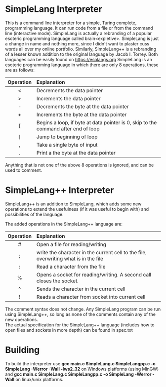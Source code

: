 # SimpleLang Interpreter

This is a command line interpreter for a simple, Turing complete, programming language. It can run code from a file or from the command line (interactive mode).
SimpleLang is actually a rebranding of a popular esoteric programming language called brain\<expletive>. SimpleLang is just a change in name and nothing more, since I didn't want to plaster cuss words all over my online portfolio. Similarly, SimpleLang++ is a rebranding of a lesser known addition to the original language by Jacob I. Torrey. Both languages can be easily found on https://esolangs.org
SimpleLang is an esoteric programming language in which there are only 8 operations, these are as follows:

Operation | Explanation
:---: | :---
  < | Decrements the data pointer  
  > | Increments the data pointer  
  - | Decrements the byte at the data pointer  
  + | Increments the byte at the data pointer  
  [ | Begins a loop, if byte at data pointer is 0, skip to the command after end of loop  
  ] | Jump to beginning of loop  
  , | Take a single byte of input  
  . | Print a the byte at the data pointer  

Anything that is not one of the above 8 operations is ignored, and can be used to comment.

# SimpleLang++ Interpreter 
SimpleLang++ is an addition to SimpleLang, which adds some new operations to extend the usefulness (if it was useful to begin with) and possibilities of the language.


The added operations in the SimpleLang++ language are:

Operation | Explanation
:---: | :---
\# |	Open a file for reading/writing
; |	write the character in the current cell to the file, overwriting what is in the file
: |	Read a character from the file
% |	Opens a socket for reading/writing. A second call closes the socket.
^ |	Sends the character in the current cell
! |	Reads a character from socket into current cell

The comment syntax does not change. Any SimpleLang program can be run using SimpleLang++, so long as none of the comments contain any of the new operations.  
The actual specification for the SimpleLang++ language (includes how to open files and sockets in more depth) can be found in spec.txt

# Building

To build the interpreter use **gcc main.c SimpleLang.c SimpleLangpp.c -o SimpleLang -Werror -Wall -lws2_32** on Windows platforms (using MinGW) and **gcc main.c SimpleLang.c SimpleLangpp.c -o SimpleLang -Werror -Wall** on linux/unix platforms.

